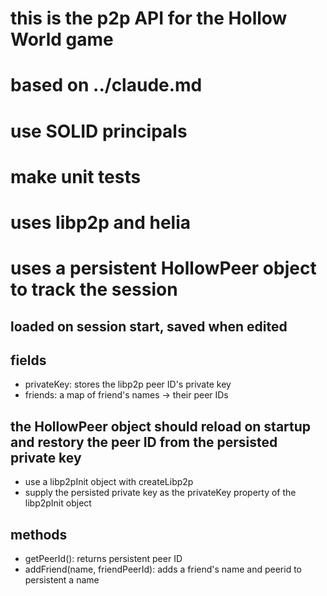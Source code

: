 # this is the p2p API for the Hollow World game

# based on ../claude.md

# use SOLID principals

# make unit tests

# uses libp2p and helia

# uses a persistent HollowPeer object to track the session
## loaded on session start, saved when edited
## fields
- privateKey: stores the libp2p peer ID's private key
- friends: a map of friend's names -> their peer IDs

## the HollowPeer object should reload on startup and restory the peer ID from the persisted private key
- use a libp2pInit object with createLibp2p
- supply the persisted private key as the privateKey property of the libp2pInit object

## methods
- getPeerId(): returns persistent peer ID
- addFriend(name, friendPeerId): adds a friend's name and peerid to persistent a name
